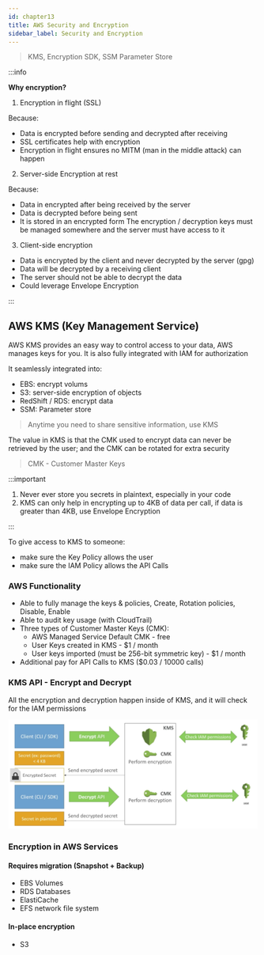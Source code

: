 ```yaml
---
id: chapter13
title: AWS Security and Encryption
sidebar_label: Security and Encryption
---
```


> KMS, Encryption SDK, SSM Parameter Store

:::info

**Why encryption?**

1. Encryption in flight (SSL)

Because:

- Data is encrypted before sending and decrypted after receiving
- SSL certificates help with encryption
- Encryption in flight ensures no MITM (man in the middle attack) can happen

2. Server-side Encryption at rest

Because:

- Data in encrypted after being received by the server
- Data is decrypted before being sent
- It is stored in an encrypted form
The encryption / decryption keys must be managed somewhere and the server must have access to it

3. Client-side encryption

- Data is encrypted by the client and never decrypted by the server (gpg)
- Data will be decrypted by a receiving client
- The server should not be able to decrypt the data
- Could leverage Envelope Encryption

:::


## AWS KMS (Key Management Service)

AWS KMS provides an easy way to control access to your data, AWS manages keys for you. It is also fully integrated with IAM for authorization

It seamlessly integrated into:

- EBS: encrypt volums
- S3: server-side encryption of objects
- RedShift / RDS: encrypt data
- SSM: Parameter store

> Anytime you need to share sensitive information, use KMS

The value in KMS is that the CMK used to encrypt data can never be retrieved by the user; and the CMK can be rotated for extra security

> CMK - Customer Master Keys

:::important

1. Never ever store you secrets in plaintext, especially in your code
2. KMS can only help in encrypting up to 4KB of data per call, if data is greater than 4KB, use Envelope Encryption

:::

To give access to KMS to someone:

- make sure the Key Policy allows the user
- make sure the IAM Policy allows the API Calls


### AWS Functionality

- Able to fully manage the keys & policies, Create, Rotation policies, Disable, Enable
- Able to audit key usage (with CloudTrail)
- Three types of Customer Master Keys (CMK):
  - AWS Managed Service Default CMK - free
  - User Keys created in KMS - $1 / month
  - User keys imported (must be 256-bit symmetric key) - $1 / month
- Additional pay for API Calls to KMS ($0.03 / 10000 calls)


### KMS API - Encrypt and Decrypt

All the encryption and decryption happen inside of KMS, and it will check for the IAM permissions

![](https://raw.githubusercontent.com/Zhenye-Na/img-hosting-picgo/master/img/encryption-decryption-kms.png)


### Encryption in AWS Services

#### Requires migration (Snapshot + Backup)

- EBS Volumes
- RDS Databases
- ElastiCache
- EFS network file system

#### In-place encryption

- S3

